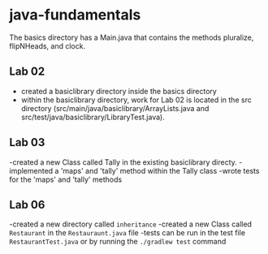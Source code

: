 # java-fundamentals

The basics directory has a Main.java that contains the methods pluralize, flipNHeads, and clock.

## Lab 02
- created a basiclibrary directory inside the basics directory
- within the basiclibrary directory, work for Lab 02 is located in the src directory (src/main/java/basiclibrary/ArrayLists.java and src/test/java/basiclibrary/LibraryTest.java).

## Lab 03
-created a new Class called Tally in the existing basiclibrary directy. -implemented a 'maps' and 'tally' method within the Tally class
-wrote tests for the 'maps' and 'tally' methods


## Lab 06
-created a new directory called `inheritance`
-created a new Class called `Restaurant` in the `Restauraunt.java` file
-tests can be run in the test file `RestaurantTest.java` or by running the `./gradlew test` command